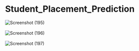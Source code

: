# Student_Placement_Prediction

![Screenshot (195)](https://user-images.githubusercontent.com/106865923/187060057-2406d4e1-74aa-41b9-a90e-accedb9d10d8.png)
<br></br>
![Screenshot (196)](https://user-images.githubusercontent.com/106865923/187060063-e5d38308-dde1-4a07-89cc-9772e5e13594.png)
<br></br>
![Screenshot (197)](https://user-images.githubusercontent.com/106865923/187060067-5005bd04-eabb-4ad4-a840-6ed0d7a35f10.png)
